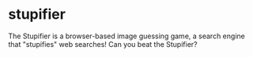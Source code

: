 # stupifier
The Stupifier is a browser-based image guessing game, a search engine that "stupifies" web searches! Can you beat the Stupifier?
